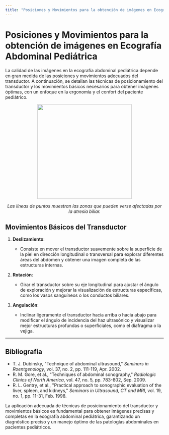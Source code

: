 ```yaml
---
title: "Posiciones y Movimientos para la obtención de imágenes en Ecografía Abdominal Pediátrica"
---
```


# Posiciones y Movimientos para la obtención de imágenes en Ecografía Abdominal Pediátrica

La calidad de las imágenes en la ecografía abdominal pediátrica depende en gran medida de las posiciones y movimientos adecuados del transductor. A continuación, se detallan las técnicas de posicionamiento del transductor y los movimientos básicos necesarios para obtener imágenes óptimas, con un enfoque en la ergonomía y el confort del paciente pediátrico.

<p align="center">
  <img src="https://www.chkd.org/patients-and-families/health-library/GetImage.aspx?ImageId=494060" width="300" height="300"/> </p>
<em><p align="center">Las líneas de puntos muestran las zonas que pueden verse afectadas por la atresia biliar.</p></em>

## Movimientos Básicos del Transductor

1. **Deslizamiento**:

   - Consiste en mover el transductor suavemente sobre la superficie de la piel en dirección longitudinal o transversal para explorar diferentes áreas del abdomen y obtener una imagen completa de las estructuras internas.

2. **Rotación**:

   - Girar el transductor sobre su eje longitudinal para ajustar el ángulo de exploración y mejorar la visualización de estructuras específicas, como los vasos sanguíneos o los conductos biliares.

3. **Angulación**:
   - Inclinar ligeramente el transductor hacia arriba o hacia abajo para modificar el ángulo de incidencia del haz ultrasónico y visualizar mejor estructuras profundas o superficiales, como el diafragma o la vejiga.


---

## Bibliografía

- T. J. Dubinsky, "Technique of abdominal ultrasound," _Seminars in Roentgenology_, vol. 37, no. 2, pp. 111-119, Apr. 2002.
- R. M. Gore, et al., "Techniques of abdominal sonography," _Radiologic Clinics of North America_, vol. 47, no. 5, pp. 783-802, Sep. 2009.
- R. L. Gentry, et al., "Practical approach to sonographic evaluation of the liver, spleen, and kidneys," _Seminars in Ultrasound, CT and MRI_, vol. 19, no. 1, pp. 11-31, Feb. 1998.

La aplicación adecuada de técnicas de posicionamiento del transductor y movimientos básicos es fundamental para obtener imágenes precisas y completas en la ecografía abdominal pediátrica, garantizando un diagnóstico preciso y un manejo óptimo de las patologías abdominales en pacientes pediátricos.
